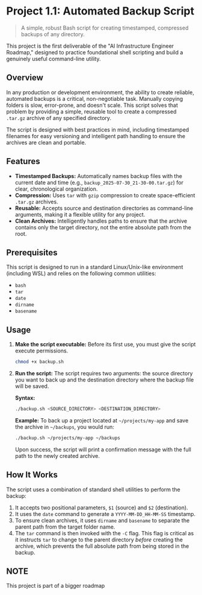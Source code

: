 # Project 1.1: Automated Backup Script

> A simple, robust Bash script for creating timestamped, compressed backups of any directory.

This project is the first deliverable of the "AI Infrastructure Engineer Roadmap," designed to practice foundational shell scripting and build a genuinely useful command-line utility.

## Overview

In any production or development environment, the ability to create reliable, automated backups is a critical, non-negotiable task. Manually copying folders is slow, error-prone, and doesn't scale. This script solves that problem by providing a simple, reusable tool to create a compressed `.tar.gz` archive of any specified directory.

The script is designed with best practices in mind, including timestamped filenames for easy versioning and intelligent path handling to ensure the archives are clean and portable.

## Features

* **Timestamped Backups:** Automatically names backup files with the current date and time (e.g., `backup_2025-07-30_21-30-00.tar.gz`) for clear, chronological organization.
* **Compression:** Uses `tar` with `gzip` compression to create space-efficient `.tar.gz` archives.
* **Reusable:** Accepts source and destination directories as command-line arguments, making it a flexible utility for any project.
* **Clean Archives:** Intelligently handles paths to ensure that the archive contains only the target directory, not the entire absolute path from the root.

## Prerequisites

This script is designed to run in a standard Linux/Unix-like environment (including WSL) and relies on the following common utilities:
* `bash`
* `tar`
* `date`
* `dirname`
* `basename`

## Usage

1.  **Make the script executable:**
    Before its first use, you must give the script execute permissions.
    ```bash
    chmod +x backup.sh
    ```

2.  **Run the script:**
    The script requires two arguments: the source directory you want to back up and the destination directory where the backup file will be saved.

    **Syntax:**
    ```bash
    ./backup.sh <SOURCE_DIRECTORY> <DESTINATION_DIRECTORY>
    ```

    **Example:**
    To back up a project located at `~/projects/my-app` and save the archive in `~/backups`, you would run:
    ```bash
    ./backup.sh ~/projects/my-app ~/backups
    ```
    Upon success, the script will print a confirmation message with the full path to the newly created archive.

## How It Works

The script uses a combination of standard shell utilities to perform the backup:
1.  It accepts two positional parameters, `$1` (source) and `$2` (destination).
2.  It uses the `date` command to generate a `YYYY-MM-DD_HH-MM-SS` timestamp.
3.  To ensure clean archives, it uses `dirname` and `basename` to separate the parent path from the target folder name.
4.  The `tar` command is then invoked with the `-C` flag. This flag is critical as it instructs `tar` to change to the parent directory *before* creating the archive, which prevents the full absolute path from being stored in the backup.

## NOTE

This project is part of a bigger roadmap